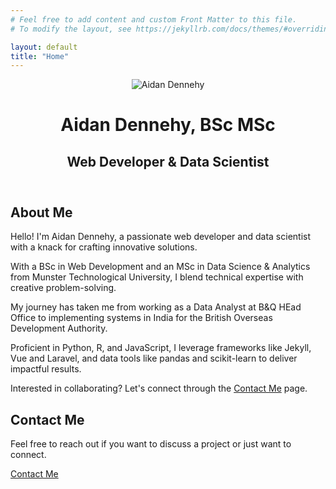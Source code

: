 ```yaml
---
# Feel free to add content and custom Front Matter to this file.
# To modify the layout, see https://jekyllrb.com/docs/themes/#overriding-theme-defaults

layout: default
title: "Home"
---
```


<header>
  <div class="ad-banner">
    <img src="{{ '/assets/imgs/ad_port_photo.jpg' | relative_url }}" alt="Aidan Dennehy">
    <h1>Aidan Dennehy, BSc MSc</h1>
    <h2>Web Developer & Data Scientist</h2>
  </div>
</header>

<section id="about">
  <h2>About Me</h2>
  <p>Hello! I'm Aidan Dennehy, a passionate web developer and data scientist with a knack for crafting innovative solutions.</p>
  <p>With a BSc in Web Development and an MSc in Data Science & Analytics from Munster Technological University, I blend technical expertise with creative problem-solving.</p>
  <p>My journey has taken me from working as a Data Analyst at B&Q HEad Office to implementing systems in India for the British Overseas Development Authority.</p>
  <p>Proficient in Python, R, and JavaScript, I leverage frameworks like Jekyll, Vue and Laravel, and data tools like pandas and scikit-learn to deliver impactful results.</p>
  <p>Interested in collaborating? Let's connect through the <a href="{{ '/contact' | relative_url }}">Contact Me</a> page.</p>
</section>

<section id="contact">
  <h2>Contact Me</h2>
  <p>Feel free to reach out if you want to discuss a project or just want to connect.</p>
  <a href="/contact">Contact Me</a>
</section>
